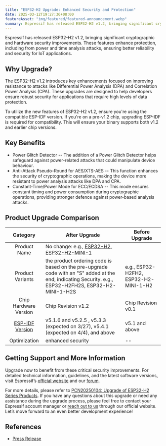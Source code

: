 ```yaml
---
title: "ESP32-H2 Upgrade: Enhanced Security and Protection"
date: 2025-03-12T19:27:36+08:00
featureAsset: "img/featured/featured-announcement.webp"
summary: Espressif has released ESP32-H2 v1.2, bringing significant cryptographic and hardware security improvements.
---
```


Espressif has released ESP32-H2 v1.2, bringing significant cryptographic and hardware security improvements. These features enhance protection, including from power and time analysis attacks, ensuring better reliability and security for IoT applications.


## Why Upgrade?

The ESP32-H2 v1.2 introduces key enhancements focused on improving resistance to attacks like Differential Power Analysis (DPA) and Correlation Power Analysis (CPA). These upgrades are designed to help developers ensure robust security for applications that require high levels of data protection.

To utilize the new features of ESP32-H2 v1.2, ensure you're using the compatible ESP-IDF version. If you're on a pre-v1.2 chip, upgrading ESP-IDF is required for compatibility. This will ensure your binary supports both v1.2 and earlier chip versions.


## Key Benefits

- Power Glitch Detector -- The addition of a Power Glitch Detector helps safeguard against power-related attacks that could manipulate device behaviour.
- Anti-Attack Pseudo-Round for AES/XTS-AES -- This function enhances the security of cryptographic operations, making the device more resistant to power analysis attacks like DPA and CPA.
- Constant-Time/Power Mode for ECC/ECDSA -- This mode ensures constant timing and power consumption during cryptographic operations, providing stronger defence against power-based analysis attacks.


## Product Upgrade Comparison

|   Category   |     After Upgrade   |     Before Upgrade   |
|:---:| --- | --- |
|     Product Name   |     No change: e.g., [ESP32-H2](https://www.espressif.com/sites/default/files/documentation/esp32-h2_datasheet_en.pdf), [ESP32-H2-MINI-1](https://www.espressif.com/en/support/documents/technical-documents?keys=&field_type_tid_parent=esp32hSeries-Modules&field_type_tid%5B%5D=1217&field_type_tid%5B%5D=1521&field_type_tid%5B%5D=1535&field_type_tid%5B%5D=1523&field_download_document_type_tid%5B%5D=510)   |  |
|     Product Variants   |     the  product ordering code is based on the pre-upgrade code with an "S"  added at the end, indicating Security. e.g., ESP32-H2FH2S,  ESP32-H2-MINI-1-H2S   |     e.g., ESP32-H2FH2, ESP32-H2-MINI-1-H2   |
|     Chip Hardware Version   |     Chip Revision v1.2   |     Chip Revision v0.1   |
|     [ESP-IDF Version](https://github.com/espressif/esp-idf/tags)   |     v5.1.6 and v5.2.5 , v5.3.3 (expected on 3/27), v5.4.1 (expected on 4/4), and above   |     v5.1 and above   |
|     Optimization   |     enhanced security   |     --   |

## Getting Support and More Information

Upgrade now to benefit from these critical security improvements. For detailed technical information, guidelines, and the latest software versions, visit Espressif’s [official website](https://www.espressif.com/) and our [forum](https://www.esp32.com/).

For more details, please refer to [PCN20250104: Upgrade of ESP32-H2 Series Products](https://www.espressif.com/sites/default/files/pcn_downloads/PCN20250104_Upgrade_of_ESP32-H2_Series_Products.pdf). If you have any questions about this upgrade or need any assistance during the upgrade process, please feel free to contact your Espressif account manager or [reach out to us](https://www.espressif.com/zh-hans/contact-us/sales-questions) through our official website. Let’s move forward to an even better development experience!


## References

- [Press Release](https://www.espressif.com/en/news/ESP32_H2_Upgrade)
